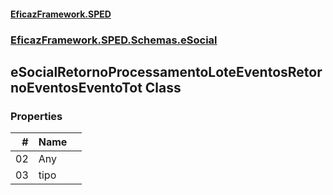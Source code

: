 #### [EficazFramework.SPED](EficazFrameworkSPED.md 'EficazFramework SPED')
### [EficazFramework.SPED.Schemas.eSocial](EficazFramework.SPED.Schemas.eSocial.md 'EficazFramework.SPED.Schemas.eSocial')

## eSocialRetornoProcessamentoLoteEventosRetornoEventosEventoTot Class
### Properties

| # | Name | |
| ---: | :--- | :--- |
| 02 | Any |  |
| 03 | tipo |  |
